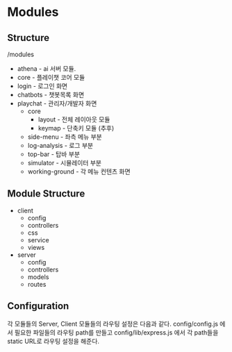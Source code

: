 # Modules

## Structure
/modules
* athena - ai 서버 모듈.
* core - 플레이챗 코어 모듈
* login - 로그인 화면
* chatbots - 챗봇목록 화면
* playchat - 관리자/개발자 화면
	* core
		* layout - 전체 레이아웃 모듈
		* keymap - 단축키 모듈 (추후)
	* side-menu - 좌측 메뉴 부분
	* log-analysis - 로그 부분
	* top-bar - 탑바 부분
	* simulator - 시뮬레이터 부분
	* working-ground - 각 메뉴 컨텐츠 화면
	
	
## Module Structure
* client
	* config
	* controllers
	* css
	* service
	* views
* server
	* config
	* controllers
	* models
	* routes
	
	
## Configuration
각 모듈들의 Server, Client 모듈들의 라우팅 설정은 다음과 같다.
config/config.js 에서 필요한 파일들의 라우팅 path를 만들고 config/lib/express.js 에서 각 path들을 static URL로 라우팅 설정을 해준다.
